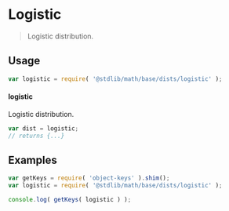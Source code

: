 # Logistic

> Logistic distribution.

<section class="usage">

## Usage

```javascript
var logistic = require( '@stdlib/math/base/dists/logistic' );
```

#### logistic

Logistic distribution.

```javascript
var dist = logistic;
// returns {...}
```

</section>

<!-- /.usage -->

<section class="examples">

## Examples

<!-- TODO: better examples -->

```javascript
var getKeys = require( 'object-keys' ).shim();
var logistic = require( '@stdlib/math/base/dists/logistic' );

console.log( getKeys( logistic ) );
```

</section>

<!-- /.examples -->

<section class="links">

</section>

<!-- /.links -->
